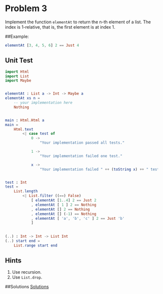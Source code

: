 # Problem 3
Implement the function ```elementAt``` to return the n-th element of a list. The index is 1-relative, that is, the first element is at index 1.  

##Example:
```elm
elementAt [3, 4, 5, 6] 2 == Just 4
```


## Unit Test
```elm
import Html
import List
import Maybe


elementAt : List a -> Int -> Maybe a
elementAt xs n =
    -- your implementation here
    Nothing


main : Html.Html a
main =
    Html.text
        <| case test of
            0 ->
                "Your implementation passed all tests."

            1 ->
                "Your implementation failed one test."

            x ->
                "Your implementation failed " ++ (toString x) ++ " tests."


test : Int
test =
    List.length
        <| List.filter ((==) False)
            [ elementAt [1..4] 2 == Just 2
            , elementAt [ 1 ] 2 == Nothing
            , elementAt [] 2 == Nothing
            , elementAt [] (-1) == Nothing
            , elementAt [ 'a', 'b', 'c' ] 2 == Just 'b'
            ]
            
            
(..) : Int -> Int -> List Int
(..) start end =
    List.range start end
```

## Hints
1. Use recursion.
2. Use ```List.drop```.

##Solutions
[Solutions](../s/s03.md)

   